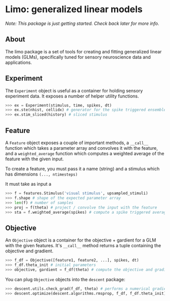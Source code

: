 # Limo: generalized linear models
*Note: This package is just getting started. Check back later for more info.*

## About
The limo package is a set of tools for creating and fitting generalized linear
models (GLMs), specifically tuned for sensory neuroscience data and applications.

## Experiment
The `Experiment` object is useful as a container for holding sensory experiment
data. It exposes a number of helper utility functions.
```python
>>> ex = Experiment(stimulus, time, spikes, dt)
>>> ex.ste(nhist, cellidx) # generator for the spike triggered ensemble
>>> ex.stim_sliced(history) # sliced stimulus
```

## Feature
A `Feature` object exposes a couple of important methods, a `__call__` function
which takes a parameter array and convolves it with the feature, and a
`weighted_average` function which computes a weighted average of the feature
with the given input.

To create a feature, you must pass it a name (string) and a stimulus which has
dimensions `(..., ntimesteps)`

It must take as input a 
```python
>>> f = features.Stimulus('visual stimulus', upsampled_stimuli)
>>> f.shape # shape of the expected parameter array
>>> len(f) # number of samples
>>> proj = f(theta) # project / convolve the input with the feature
>>> sta = f.weighted_average(spikes) # compute a spike triggered average
```

## Objective
An `Objective` object is a container for the objective + gardient for a GLM with
the given features. It's `__call__` method returns a tuple containing the
objective and gradient.

```python
>>> f_df = Objective([feature1, feature2, ...], spikes, dt)
>>> f_df.theta_init # initial parameters
>>> objective, gardient = f_df(theta) # compute the objective and gradient at theta
```

You can plug `Objective` objects into the `descent` package:
```python
>>> descent.utils.check_grad(f_df, theta) # performs a numerical gradient check
>>> descent.optimize(descent.algorithms.rmsprop, f_df, f_df.theta_init)
```
